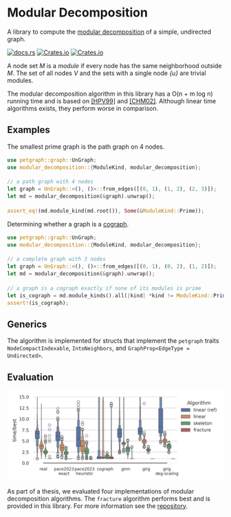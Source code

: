 # Modular Decomposition

A library to compute the [modular decomposition](https://en.wikipedia.org/wiki/Modular_decomposition) of a
simple, undirected graph.

[![docs.rs](https://img.shields.io/docsrs/modular-decomposition?logo=rust)](https://docs.rs/modular-decomposition) [![Crates.io](https://img.shields.io/crates/v/modular-decomposition.svg?logo=rust)](https://crates.io/crates/modular-decomposition) [![Crates.io](https://img.shields.io/crates/l/modular-decomposition.svg)](./LICENSE)

A node set *M* is a *module* if every node has the same neighborhood outside *M*. The set of all nodes *V* and the sets
with a single node *{u}* are
trivial modules.

The modular decomposition algorithm in this library has a O(n + m log n) running time and is based
on [[HPV99]](https://doi.org/10.1142/S0129054199000125) and [[CHM02]](https://doi.org/10.46298/dmtcs.298). Although
linear time algorithms exists, they perform worse in comparison.

## Examples

The smallest prime graph is the path graph on 4 nodes.

```rust
use petgraph::graph::UnGraph;
use modular_decomposition::{ModuleKind, modular_decomposition};

// a path graph with 4 nodes
let graph = UnGraph::<(), ()>::from_edges([(0, 1), (1, 2), (2, 3)]);
let md = modular_decomposition(&graph).unwrap();

assert_eq!(md.module_kind(md.root()), Some(&ModuleKind::Prime));
```

Determining whether a graph is a [cograph](https://en.wikipedia.org/wiki/Cograph).

```rust
use petgraph::graph::UnGraph;
use modular_decomposition::{ModuleKind, modular_decomposition};

// a complete graph with 3 nodes
let graph = UnGraph::<(), ()>::from_edges([(0, 1), (0, 2), (1, 2)]);
let md = modular_decomposition(&graph).unwrap();

// a graph is a cograph exactly if none of its modules is prime
let is_cograph = md.module_kinds().all(|kind| *kind != ModuleKind::Prime);
assert!(is_cograph);
```

## Generics

The algorithm is implemented for structs that implement the `petgraph`
traits `NodeCompactIndexable`, `IntoNeighbors`, and `GraphProp<EdgeType = Undirected>`.

## Evaluation

![](../../evaluation.png)

As part of a thesis, we evaluated four implementations of modular decomposition algorithms.
The `fracture` algorithm performs best and is provided in this library. For more information see
the [repository](https://github.com/jonasspinner/modular-decomposition/).
